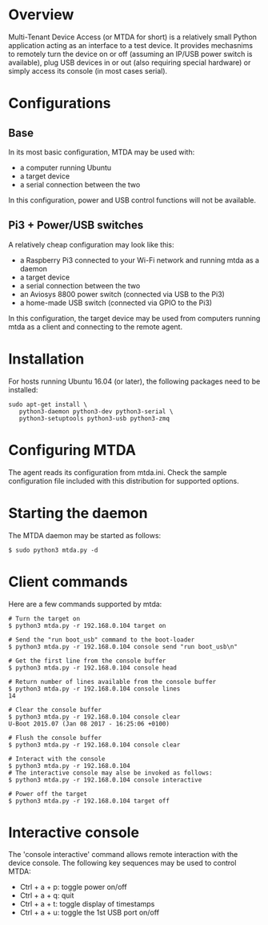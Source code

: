 
# Overview

Multi-Tenant Device Access (or MTDA for short) is a relatively small Python application
acting as an interface to a test device. It provides mechasnims to remotely turn the
device on or off (assuming an IP/USB power switch is available), plug USB devices in
or out (also requiring special hardware) or simply access its console (in most cases
serial).

# Configurations

## Base

In its most basic configuration, MTDA may be used with:

   * a computer running Ubuntu
   * a target device
   * a serial connection between the two

In this configuration, power and USB control functions will not be available.

## Pi3 + Power/USB switches

A relatively cheap configuration may look like this:

   * a Raspberry Pi3 connected to your Wi-Fi network and running mtda as a daemon
   * a target device
   * a serial connection between the two
   * an Aviosys 8800 power switch (connected via USB to the Pi3)
   * a home-made USB switch (connected via GPIO to the Pi3)

In this configuration, the target device may be used from computers running mtda as
a client and connecting to the remote agent.
 
# Installation

For hosts running Ubuntu 16.04 (or later), the following packages need to be installed:

```
sudo apt-get install \
   python3-daemon python3-dev python3-serial \
   python3-setuptools python3-usb python3-zmq
```

# Configuring MTDA

The agent reads its configuration from mtda.ini.
Check the sample configuration file included with this distribution for supported options.

# Starting the daemon

The MTDA daemon may be started as follows:

```
$ sudo python3 mtda.py -d
```

# Client commands

Here are a few commands supported by mtda:

```
# Turn the target on
$ python3 mtda.py -r 192.168.0.104 target on

# Send the "run boot_usb" command to the boot-loader
$ python3 mtda.py -r 192.168.0.104 console send "run boot_usb\n"

# Get the first line from the console buffer
$ python3 mtda.py -r 192.168.0.104 console head

# Return number of lines available from the console buffer
$ python3 mtda.py -r 192.168.0.104 console lines
14

# Clear the console buffer
$ python3 mtda.py -r 192.168.0.104 console clear
U-Boot 2015.07 (Jan 08 2017 - 16:25:06 +0100)

# Flush the console buffer
$ python3 mtda.py -r 192.168.0.104 console clear

# Interact with the console
$ python3 mtda.py -r 192.168.0.104
# The interactive console may alse be invoked as follows:
$ python3 mtda.py -r 192.168.0.104 console interactive

# Power off the target
$ python3 mtda.py -r 192.168.0.104 target off
```

# Interactive console

The 'console interactive' command allows remote interaction with the device console.
The following key sequences may be used to control MTDA:

   * Ctrl + a + p: toggle power on/off
   * Ctrl + a + q: quit
   * Ctrl + a + t: toggle display of timestamps
   * Ctrl + a + u: toggle the 1st USB port on/off

